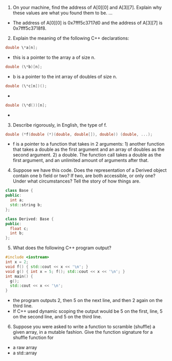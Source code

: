1. On your machine, find the address of A[0][0] and A[3][7]. Explain why these values are what you found them to be. ...

- The address of A[0]\[0] is 0x7fff5c3717d0 and the address of A[3][7] is 0x7fff5c3718f8.

2. Explain the meaning of the following C++ declarations:
```cpp
double \*a[n];
```
- this is a pointer to the array a of size n.

 ```cpp
 double (\*b)[n];
 ```
- b is a pointer to the int array of doubles of size n.

```cpp
double (\*c[n])();
```
-

```cpp
double (\*d())[n];
```
-

3. Describe rigorously, in English, the type of f.
```cpp
double (*f(double (*)(double, double[]), double)) (double, ...);
```
- f is a pointer to a function that takes in 2 arguments: 1) another function that takes a double as the first argument and an array of doubles as the second argument. 2) a double. The function call takes a double as the first argument, and an unlimited amount of arguments after that.

4. Suppose we have this code. Does the representation of a Derived object contain one b field or two? If two, are both accessible, or only one? Under what circumstances? Tell the story of how things are.
```cpp
class Base {
public:
  int a;
  std::string b;
};

class Derived: Base {
public:
  float c;
  int b;
};
```

5. What does the following C++ program output?
```cpp
#include <iostream>
int x = 2;
void f() { std::cout << x << '\n'; }
void g() { int x = 5; f(); std::cout << x << '\n'; }
int main() {
  g();
  std::cout << x << '\n';
}
```
- the program outputs 2, then 5 on the next line, and then 2 again on the third line. 
- If C++ used dynamic scoping the output would be 5 on the first, line, 5 on the second line, and 5 on the third line.

6. Suppose you were asked to write a function to scramble (shuffle) a given array, in a mutable fashion. Give the function signature for a shuffle function for
+ a raw array
+ a std::array
